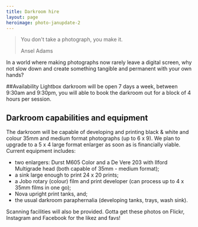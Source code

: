 ```yaml
---
title: Darkroom hire
layout: page
heroimage: photo-janupdate-2
---
```


<blockquote class="quote">
  <p class="quote-quote">You don't take a photograph, you make it.</p>
  <footer class="quote-attribution">
    <p>Ansel Adams</p>
  </footer>
</blockquote>

In a world where making photographs now rarely leave a digital screen, why not slow down and create something tangible and permanent with your own hands?

##Availability
Lightbox darkroom will be open 7 days a week, between 9:30am and 9:30pm, you will able to book the darkroom out for a block of 4 hours per session.

<!--
<div class="timetable-wrap">
  <table class="timetable">
    <tr>
      <th>Day</th>
      <th>Morning</th>
      <th>Afternoon</th>
      <th>Evening</th>
    </tr>
    <tr>
      <td>Monday-Friday</td>
      <td>9:30-12:30</td>
      <td>13:00-17:00</td>
      <td>18:30-21:30</td>
    </tr>
    <tr>
      <td>Saturday</td>
      <td>Open darkroom</td>
      <td>13:00-17:00</td>
      <td>18:30-21:30</td>
    </tr>
    <tr>
      <td>Sunday</td>
      <td>Closed</td>
      <td>13:00-17:00</td>
      <td>18:30-21:30</td>
    </tr>
  </table>
</div>

<p class="footnote"><span class="footnote-symbol">* </span>Availability over Saturday, Sunday, and Monday may differ when workshops are running.</p>

<p class="">
  <button class="event-price-book">See all sessions</button>
</p> -->

<!-- <section class="highlight highlight-light" id="induction">

<h2 class="highlight-title">First-time bookings</h2>
<p>First-time bookers will be required to complete a darkroom induction prior to using the darkroom by themselves. We will also need you to provide proof of address (a recent utility bill will do) and ID (driving license or passport) on arrival. Both requirements are to satisfy our insurers.</p>

<h3>Professional photographer induction</h3>
<p>If you are a professional photographer, there are no restrictions to hiring the darkroom and the induction will simply cover room and building safety and familiarisation, lasting approximately 15 mins. We can do this before you start using the darkroom for the first time.</p>

<p>If you are a professional photographer who has never used darkroom equipment before, or need a refresher, we strongly advise that you take a longer <a href="#induction">darkroom induction workshop</a> first.</p>

<h3>Amateur photographer</h3>
<p>If you are an amateur photographer, you will have to take a <a href="#induction">darkroom induction workshop</a> before hiring the room. This is both a requirement for insurance purposes, and is also the safest way of ensuring you optimise your time in the darkroom as safely as possible.</p> -->
<!--
## Make a booking
<iframe class="schedule" src="https://bookwhen.com/lightbox/iframe" frameborder="0" scrolling="yes" seamless="seamless" style="display: block; border: none; width: 100%; height: 100%;"></iframe> -->

<!-- </section> -->
<!--
<section class="highlight" id="induction">

  <h1 class="highlight-title">Darkroom induction</h1>
  <p>A darkroom induction costs £35 and are run once on a Monday daytime, and once on a Tuesday evening, every fortnight. The induction will last approximately 2 hours. Each induction can accommodate three attendees.</p>

  <p>During the induction we'll cover:</p>

  <ul>
    <li>darkroom and building safety procedures;</li>
    <li>how to use chemicals to develop film;</li>
    <li>how to use the enlargers;</li>
    <li>how to use chemicals to print a photograph.</li>
  </ul>

  <p>All you need to bring for the session is a roll of black and white film to develop and print from; your ID, and proof of address.</p>

  <p class="">
    <button class="event-price-book">Book an induction</button>
  </p>
</section> -->

## Darkroom capabilities and equipment
The darkroom will be capable of developing and printing black & white and colour 35mm and medium format photographs (up to 6 x 9). We plan to upgrade to a 5 x 4 large format enlarger as soon as is financially viable. Current equipment includes:

* two enlargers: Durst M605 Color and a De Vere 203 with Ilford Multigrade head (both capable of 35mm - medium format);
* a sink large enough to print 24 x 20 prints;
* a Jobo rotary (colour) film and print developer (can process up to 4 x 35mm films in one go);
* Nova upright print tanks, and;
* the usual darkroom paraphernalia (developing tanks, trays, wash sink).

Scanning facilities will also be provided. Gotta get these photos on Flickr, Instagram and Facebook for the likez and favs!
